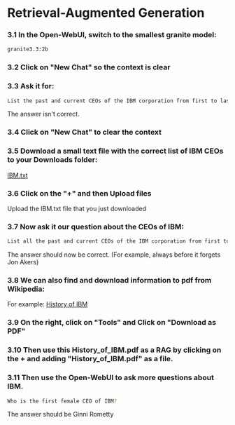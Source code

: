 # Retrieval-Augmented Generation

### 3.1 In the Open-WebUI, switch to the smallest granite model:
```bash
granite3.3:2b
```

### 3.2 Click on "New Chat" so the context is clear

### 3.3 Ask it for:
```bash
List the past and current CEOs of the IBM corporation from first to last.
```
The answer isn't correct.

### 3.4 Click on "New Chat" to clear the context

### 3.5 Download a small text file with the correct list of IBM CEOs to your Downloads folder:
[IBM.txt](https://ibm.github.io/intro-ai-llm-workshop/resources/IBM.txt)

### 3.6 Click on the "+" and then Upload files

Upload the IBM.txt file that you just downloaded

### 3.7 Now ask it our question about the CEOs of IBM:
```bash
List all the past and current CEOs of the IBM corporation from first to last.
```
The answer should now be correct. (For example, always before it forgets Jon Akers)

### 3.8 We can also find and download information to pdf from Wikipedia:
For example: [History of IBM](https://en.wikipedia.org/wiki/History_of_IBM)

### 3.9  On the right, click on "Tools" and Click on "Download as PDF"

### 3.10 Then use this History_of_IBM.pdf as a RAG by clicking on the + and adding "History_of_IBM.pdf" as a file.

### 3.11 Then use the Open-WebUI to ask more questions about IBM.
```bash
Who is the first female CEO of IBM?
```
The answer should be Ginni Rometty
